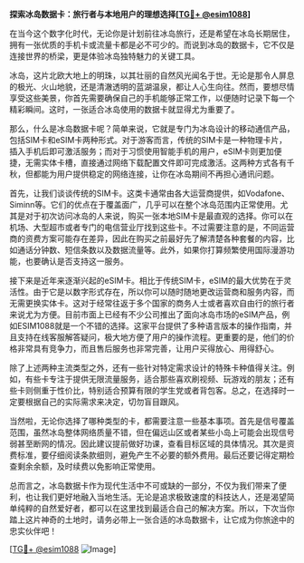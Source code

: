 **探索冰岛数据卡：旅行者与本地用户的理想选择[[TG💪+ @esim1088](https://t.me/s/esim1088)]**

在当今这个数字化时代，无论你是计划前往冰岛旅行，还是希望在冰岛长期居住，拥有一张优质的手机卡或流量卡都是必不可少的。而说到冰岛的数据卡，它不仅是连接世界的桥梁，更是体验冰岛独特魅力的关键工具。

冰岛，这片北欧大地上的明珠，以其壮丽的自然风光闻名于世。无论是那令人屏息的极光、火山地貌，还是清澈透明的蓝湖温泉，都让人心生向往。然而，要想尽情享受这些美景，你首先需要确保自己的手机能够正常工作，以便随时记录下每一个精彩瞬间。这时，一张适合冰岛使用的数据卡就显得尤为重要了。

那么，什么是冰岛数据卡呢？简单来说，它就是专门为冰岛设计的移动通信产品，包括SIM卡和eSIM卡两种形式。对于游客而言，传统的SIM卡是一种物理卡片，插入手机后即可激活服务；而对于习惯使用智能手机的用户，eSIM卡则更加便捷，无需实体卡槽，直接通过网络下载配置文件即可完成激活。这两种方式各有千秋，但都能为用户提供稳定的网络连接，让你在冰岛期间不再担心通讯问题。

首先，让我们谈谈传统的SIM卡。这类卡通常由各大运营商提供，如Vodafone、Siminn等。它们的优点在于覆盖面广，几乎可以在整个冰岛范围内正常使用。尤其是对于初次访问冰岛的人来说，购买一张本地SIM卡是最直观的选择。你可以在机场、大型超市或者专门的电信营业厅找到这些卡。不过需要注意的是，不同运营商的资费方案可能存在差异，因此在购买之前最好先了解清楚各种套餐的内容，比如通话分钟数、短信条数以及数据流量等。此外，如果你打算频繁使用国际漫游功能，也要确认是否支持这一服务。

接下来是近年来逐渐兴起的eSIM卡。相比于传统SIM卡，eSIM的最大优势在于灵活性。由于它是以数字形式存在，所以你可以随时随地更改运营商和服务内容，而无需更换实体卡。这对于经常往返于多个国家的商务人士或者喜欢自由行的旅行者来说尤为方便。目前市面上已经有不少公司推出了面向冰岛市场的eSIM产品，例如ESIM1088就是一个不错的选择。这家平台提供了多种语言版本的操作指南，并且支持在线客服解答疑问，极大地方便了用户的操作流程。更重要的是，他们的价格非常具有竞争力，而且售后服务也非常完善，让用户买得放心、用得舒心。

除了上述两种主流类型之外，还有一些针对特定需求设计的特殊卡种值得关注。例如，有些卡专注于提供无限流量服务，适合那些喜欢刷视频、玩游戏的朋友；还有些卡则侧重于性价比，特别适合预算有限的学生党或者背包客。总之，在选择时一定要根据自己的实际需求来决定，切勿盲目跟风。

当然啦，无论你选择了哪种类型的卡，都需要注意一些基本事项。首先是信号覆盖范围，虽然冰岛整体网络质量不错，但在偏远山区或者某些小岛上可能会出现信号弱甚至断网的情况。因此建议提前做好功课，查看目标区域的具体情况。其次是资费标准，要仔细阅读条款细则，避免产生不必要的额外费用。最后还要记得定期检查剩余余额，及时续费以免影响正常使用。

总而言之，冰岛数据卡作为现代生活中不可或缺的一部分，不仅为我们带来了便利，也让我们更好地融入当地生活。无论是追求极致速度的科技达人，还是渴望简单纯粹的自然爱好者，都可以在这里找到最适合自己的解决方案。所以，下次当你踏上这片神奇的土地时，请务必带上一张合适的冰岛数据卡，让它成为你旅途中的忠实伙伴吧！

[[TG💪+ @esim1088](https://t.me/s/esim1088) ![Image](https://i.postimg.cc/4NQfJmqS/Snipaste-2025-05-13-00-14-12.png)]